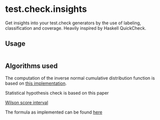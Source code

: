 # test.check.insights

Get insights into your test.check generators by the use of labeling, classification and coverage. Heavily inspired by Haskell QuickCheck.

## Usage

```clj

```

## Algorithms used

The computation of the inverse normal cumulative distribution function  is based on  [this implementation](https://web.archive.org/web/20151110174102/http://home.online.no/~pjacklam/notes/invnorm/).

Statistical hypothesis check is based on this paper []()

[Wilson score interval](https://en.wikipedia.org/wiki/Binomial_proportion_confidence_interval#Wilson_score_interval)

The formula as implemented can be found [here](https://www.ucl.ac.uk/english-usage/staff/sean/resources/binomialpoisson.pdf) 
